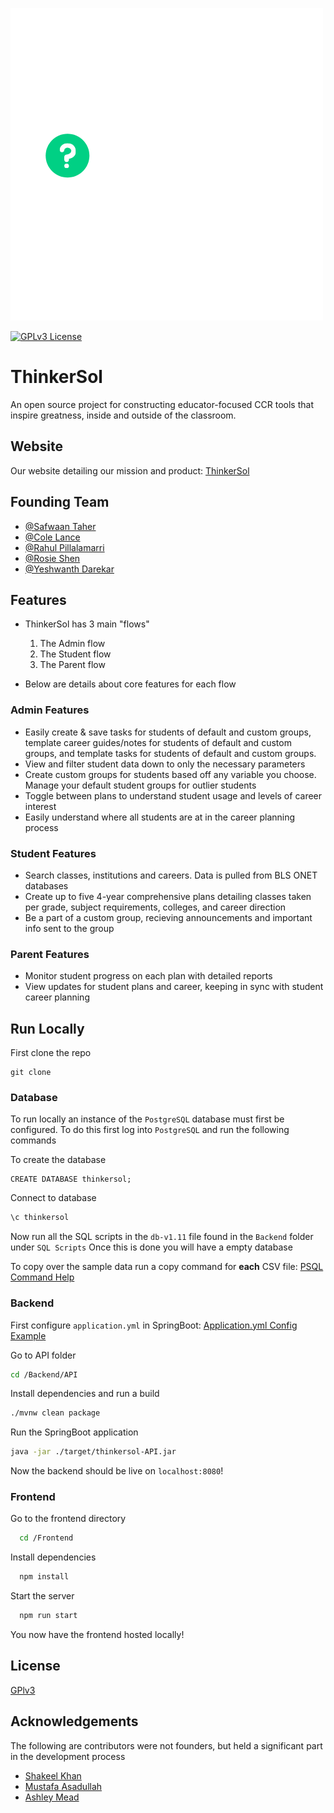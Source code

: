 
![Logo](logo.jpg)

[![GPLv3 License](https://img.shields.io/badge/License-GPL%20v3-yellow.svg)](https://opensource.org/licenses/)


# ThinkerSol

An open source project for constructing educator-focused CCR tools that inspire greatness, inside and outside of the classroom.

## Website 

Our website detailing our mission and product: [ThinkerSol](https://sites.google.com/uw.edu/thinkersol/home?authuser=1)
## Founding Team

- [@Safwaan Taher](https://www.github.com/safwaant)
- [@Cole Lance](https://github.com/cole-lance)
- [@Rahul Pillalamarri](https://www.github.com/rahulpil)
- [@Rosie Shen](https://github.com/sheros21)
- [@Yeshwanth Darekar](https://github.com/Tbox7)

## Features
- ThinkerSol has 3 main "flows" 

    1. The Admin flow
    2. The Student flow
    3. The Parent flow

- Below are details about core features for each flow
### Admin Features
* Easily create & save tasks for students of default and custom groups, template career guides/notes for students of default and custom groups, and template tasks for students of default and custom groups. 
* View and filter student data down to only the necessary parameters 
* Create custom groups for students based off any variable you choose. Manage your default student groups for outlier students
* Toggle between plans to understand student usage and levels of career interest
* Easily understand where all students are at in the career planning process
### Student Features 
* Search classes, institutions and careers. Data is pulled from BLS ONET databases
* Create up to five 4-year comprehensive plans detailing classes taken per grade, subject requirements, colleges, and career direction
* Be a part of a custom group, recieving announcements and important info sent to the group
### Parent Features
* Monitor student progress on each plan with detailed reports
* View updates for student plans and career, keeping in sync with student career planning

## Run Locally

First clone the repo

```
git clone 
```

### Database

To run locally an instance of the `PostgreSQL` database must first be configured. 
To do this first log into `PostgreSQL` and run the following commands 

To create the database

```postgres
CREATE DATABASE thinkersol;
```
Connect to database

```bash
\c thinkersol
```

Now run all the SQL scripts in the `db-v1.11` file found in the `Backend` folder under `SQL Scripts`
Once this is done you will have a empty database 

To copy over the sample data run a copy command for **each** CSV file:
[PSQL Command Help](https://learnsql.com/blog/how-to-import-csv-to-postgresql/)


### Backend
First configure `application.yml` in SpringBoot: [Application.yml Config Example](https://www.geeksforgeeks.org/spring-boot-application-yml-application-yaml-file/)

Go to API folder

```bash
cd /Backend/API
```
Install dependencies and run a build

```bash
./mvnw clean package
```

Run the SpringBoot application
```bash
java -jar ./target/thinkersol-API.jar
```

Now the backend should be live on `localhost:8080`!

### Frontend

Go to the frontend directory

```bash
  cd /Frontend
```

Install dependencies

```bash
  npm install
```

Start the server

```bash
  npm run start
```

You now have the frontend hosted locally!

## License

[GPlv3](https://choosealicense.com/licenses/gpl-3.0/)

## Acknowledgements 

The following are contributors were not founders, but held a significant part in the development process

 - [Shakeel Khan](https://king-shak.github.io/)
 - [Mustafa Asadullah](https://github.com/mustafaasadullah)
 - [Ashley Mead](https://github.com/concodeia)

